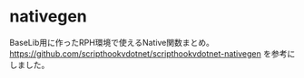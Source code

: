 # nativegen
BaseLib用に作ったRPH環境で使えるNative関数まとめ。<br/>
https://github.com/scripthookvdotnet/scripthookvdotnet-nativegen を参考にしました。
